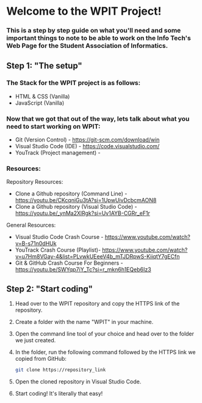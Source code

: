 # Welcome to the WPIT Project!

### This is a step by step guide on what you'll need and some important things to note to be able to work on the Info Tech's Web Page for the Student Association of Informatics.

## Step 1: "The setup"


### The Stack for the WPIT project is as follows:

- HTML & CSS (Vanilla)
- JavaScript (Vanilla)

### Now that we got that out of the way, lets talk about what you need to start working on WPIT:

- Git (Version Control) - https://git-scm.com/download/win
- Visual Studio Code (IDE) - https://code.visualstudio.com/
- YouTrack (Project management) - 

### Resources:

Repository Resources:
- Clone a Github repository (Command Line) - https://youtu.be/CKcqniGu3tA?si=1UpwUivDcbcmAON8
- Clone a Github repository (Visual Studio Code) - https://youtu.be/_ynMa2XlRgk?si=Uv1AYB-CGRr_eF1r

General Resources:
- Visual Studio Code Crash Course - https://www.youtube.com/watch?v=B-s71n0dHUk
- YouTrack Crash Course (Playlist)- https://www.youtube.com/watch?v=u7Hm8VGay-4&list=PLvwkUEeeV4b_mTJDRpwS-KiiqtY7gECfn
- Git & GitHub Crash Course For Beginners - https://youtu.be/SWYqp7iY_Tc?si=r_mkn6h1EQeb6Iz3

## Step 2: "Start coding"

1. Head over to the WPIT repository and copy the HTTPS link of the repository.

2. Create a folder with the name "WPIT" in your machine.

3. Open the command line tool of your choice and head over to the folder we just created.

4. In the folder, run the following command followed by the HTTPS link we copied from GitHub:
   ```bash
   git clone https://repository_link
5. Open the cloned repository in Visual Studio Code.

6. Start coding! It's literally that easy!